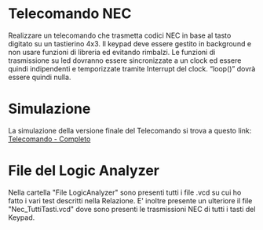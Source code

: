 # Telecomando NEC
Realizzare un telecomando che trasmetta codici NEC in base al tasto digitato su un tastierino 4x3. Il keypad deve essere gestito in background e non usare funzioni di libreria ed evitando rimbalzi. Le funzioni di trasmissione su led dovranno essere sincronizzate a un clock ed essere quindi indipendenti e temporizzate tramite Interrupt del clock. “loop()” dovrà essere quindi nulla.

# Simulazione
La simulazione della versione finale del Telecomando si trova a questo link:
[Telecomando - Completo](https://wokwi.com/projects/374504307076985857)

# File del Logic Analyzer
Nella cartella "File LogicAnalyzer" sono presenti tutti i file .vcd su cui ho fatto i vari test descritti nella Relazione. E' inoltre presente un ulteriore il file "Nec_TuttiTasti.vcd" dove sono presenti le trasmissioni NEC di tutti i tasti del Keypad.
